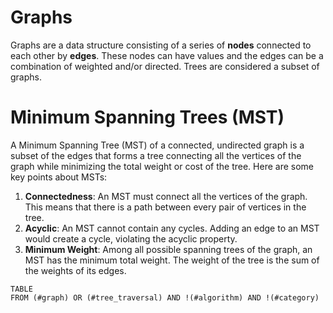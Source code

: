 # Graphs
Graphs are a data structure consisting of a series of **nodes** connected to each other by **edges**. These nodes can have values and the edges can be a combination of weighted and/or directed. Trees are considered a subset of graphs.
# Minimum Spanning Trees (MST)
A Minimum Spanning Tree (MST) of a connected, undirected graph is a subset of the edges that forms a tree connecting all the vertices of the graph while minimizing the total weight or cost of the tree. Here are some key points about MSTs:
1. **Connectedness**: An MST must connect all the vertices of the graph. This means that there is a path between every pair of vertices in the tree.
2. **Acyclic**: An MST cannot contain any cycles. Adding an edge to an MST would create a cycle, violating the acyclic property.
3. **Minimum Weight**: Among all possible spanning trees of the graph, an MST has the minimum total weight. The weight of the tree is the sum of the weights of its edges.

```dataview
TABLE
FROM (#graph) OR (#tree_traversal) AND !(#algorithm) AND !(#category)
```
